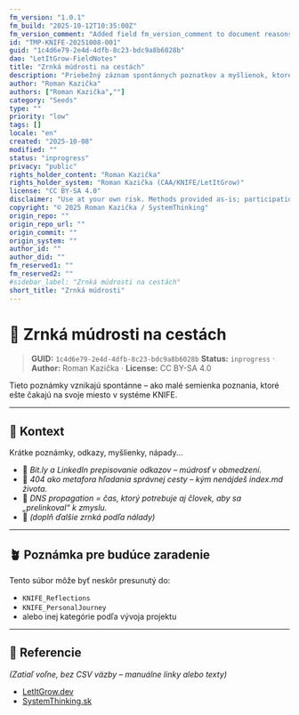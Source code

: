 ```yaml
---
fm_version: "1.0.1"
fm_build: "2025-10-12T10:35:00Z"
fm_version_comment: "Added field fm_version_comment to document reasons for FM updates"
id: "TMP-KNIFE-20251008-001"
guid: "1c4d6e79-2e4d-4dfb-8c23-bdc9a8b6028b"
dao: "LetItGrow-FieldNotes"
title: "Zrnká múdrosti na cestách"
description: "Priebežný záznam spontánnych poznatkov a myšlienok, ktoré vznikajú počas cesty, výučby alebo interakcie s komunitou."
author: "Roman Kazička"
authors: ["Roman Kazička",""]
category: "Seeds"
type: ""
priority: "low"
tags: []
locale: "en"
created: "2025-10-08"
modified: ""
status: "inprogress"
privacy: "public"
rights_holder_content: "Roman Kazička"
rights_holder_system: "Roman Kazička (CAA/KNIFE/LetItGrow)"
license: "CC BY-SA 4.0"
disclaimer: "Use at your own risk. Methods provided as-is; participation is voluntary and context-aware."
copyright: "© 2025 Roman Kazička / SystemThinking"
origin_repo: ""
origin_repo_url: ""
origin_commit: ""
origin_system: ""
author_id: ""
author_did: ""
fm_reserved1: ""
fm_reserved2: ""
#sidebar_label: "Zrnká múdrosti na cestách"
short_title: "Zrnká múdrosti"
---
```

# 🌱 Zrnká múdrosti na cestách

<!-- fm-visible: start -->
> **GUID:** `1c4d6e79-2e4d-4dfb-8c23-bdc9a8b6028b`
> **Status:** `inprogress` · **Author:** Roman Kazička · **License:** CC BY-SA 4.0
<!-- fm-visible: end -->

Tieto poznámky vznikajú spontánne – ako malé semienka poznania,
ktoré ešte čakajú na svoje miesto v systéme KNIFE.

---

## 🧭 Kontext
Krátke poznámky, odkazy, myšlienky, nápady...

- 🔹 *Bit.ly a LinkedIn prepisovanie odkazov – múdrosť v obmedzení.*
- 🔹 *404 ako metafora hľadania správnej cesty – kým nenájdeš index.md života.*
- 🔹 *DNS propagation = čas, ktorý potrebuje aj človek, aby sa „prelinkoval“ k zmyslu.*
- 🔹 *(doplň ďalšie zrnká podľa nálady)*

---

## 🪴 Poznámka pre budúce zaradenie
Tento súbor môže byť neskôr presunutý do:
- `KNIFE_Reflections`
- `KNIFE_PersonalJourney`
- alebo inej kategórie podľa vývoja projektu

---

## 🔗 Referencie
*(Zatiaľ voľne, bez CSV väzby – manuálne linky alebo texty)*

- [LetItGrow.dev](https://letitgrow.dev)
- [SystemThinking.sk](https://systemthinking.sk)
